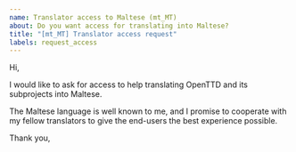 ```yaml
---
name: Translator access to Maltese (mt_MT)
about: Do you want access for translating into Maltese?
title: "[mt_MT] Translator access request"
labels: request_access
---
```


<!-- translator: mt_MT -->
<!-- Please do not edit the header of this template. If you have something to add, do this at the end. -->

Hi,

I would like to ask for access to help translating OpenTTD and its subprojects into Maltese.

The Maltese language is well known to me, and I promise to cooperate with my fellow translators to give the end-users the best experience possible.

<!-- DO NOT modify anything above this line; feel free to add a personal touch below this line -->

Thank you,
